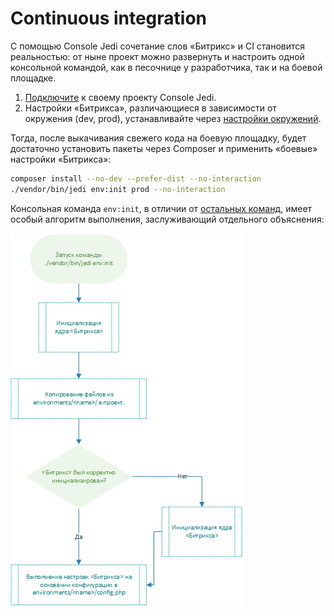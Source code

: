 # Continuous integration

С помощью Console Jedi сочетание слов «Битрикс» и CI становится реальностью: от ныне проект можно развернуть и 
настроить одной консольной командой, как в песочнице у разработчика, так и на боевой площадке.

1. [Подключите](install.md) к своему проекту Console Jedi.
2. Настройки «Битрикса», различающиеся в зависимости от окружения (dev, prod), устанавливайте через 
[настройки окружений](environment.md).

Тогда, после выкачивания свежего кода на боевую площадку, будет достаточно установить пакеты через Composer и 
применить «боевые» настройки «Битрикса»:

```bash
composer install --no-dev --prefer-dist --no-interaction
./vendor/bin/jedi env:init prod --no-interaction
```

Консольная команда `env:init`, в отличии от [остальных команд](command.md), имеет особый алгоритм выполнения, 
заслуживающий отдельного объяснения:

![env:init](ci-env-init-command.jpg)